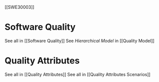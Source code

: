 [[SWE30003]]
# Software Quality
See all in [[Software Quality]]
See *Hierarchical Model* in [[Quality Model]]

# Quality Attributes
See all in [[Quality Attributes]]
See all in [[Quality Attributes Scenarios]]
